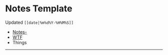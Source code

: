 # Notes Template
Updated `[[date|%m%d%Y-%H%M%S]]`

- [Notes- ](drafts://open?uuid=DEB4C792-DA8B-4965-AACE-E319E6588422)
- [WTF](https://davidblue.wtf/drafts/DEB4C792-DA8B-4965-AACE-E319E6588422.html)
- Things

---